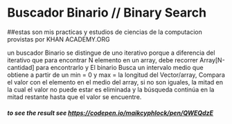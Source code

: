 # Buscador Binario // Binary Search
##estas son mis practicas y estudios de ciencias de la computacion provistas por KHAN ACADEMY.ORG

un buscador Binario se distingue de uno iterativo porque a diferencia del iterativo que para encontrar N elemento en un array, debe recorrer Array[N-cantidad] para encontrarlo  y El binario Busca un intervalo medio que obtiene a partir de un min = 0 y max = la longitud del Vector/array, Compara el valor con el elemento en el medio del array, si no son iguales, la mitad en la cual el valor no puede estar es eliminada y la búsqueda continúa en la mitad restante hasta que el valor se encuentre.



##### to see the result see https://codepen.io/maikcyphlock/pen/QWEQdzE
